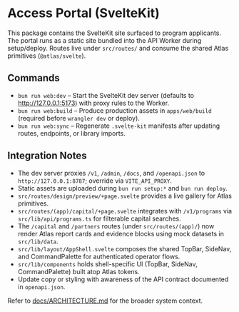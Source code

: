 # Access Portal (SvelteKit)

This package contains the SvelteKit site surfaced to program applicants. The portal runs as a static
site bundled into the API Worker during setup/deploy. Routes live under `src/routes/` and consume the
shared Atlas primitives (`@atlas/svelte`).

## Commands
- `bun run web:dev` – Start the SvelteKit dev server (defaults to http://127.0.0.1:5173) with proxy rules to the Worker.
- `bun run web:build` – Produce production assets in `apps/web/build` (required before `wrangler dev` or deploy).
- `bun run web:sync` – Regenerate `.svelte-kit` manifests after updating routes, endpoints, or library imports.

## Integration Notes
- The dev server proxies `/v1`, `/admin`, `/docs`, and `/openapi.json` to `http://127.0.0.1:8787`; override via `VITE_API_PROXY`.
- Static assets are uploaded during `bun run setup:*` and `bun run deploy`.
- `src/routes/design/preview/+page.svelte` provides a live gallery for Atlas primitives.
- `src/routes/(app)/capital/+page.svelte` integrates with `/v1/programs` via `src/lib/api/programs.ts` for filterable capital searches.
- The `/capital` and `/partners` routes (under `src/routes/(app)/`) now render Atlas report cards and evidence blocks using mock datasets in `src/lib/data`.
- `src/lib/layout/AppShell.svelte` composes the shared TopBar, SideNav, and CommandPalette for authenticated operator flows.
- `src/lib/components` holds shell-specific UI (TopBar, SideNav, CommandPalette) built atop Atlas tokens.
- Update copy or styling with awareness of the API contract documented in `openapi.json`.

Refer to [docs/ARCHITECTURE.md](../../docs/ARCHITECTURE.md) for the broader system context.
